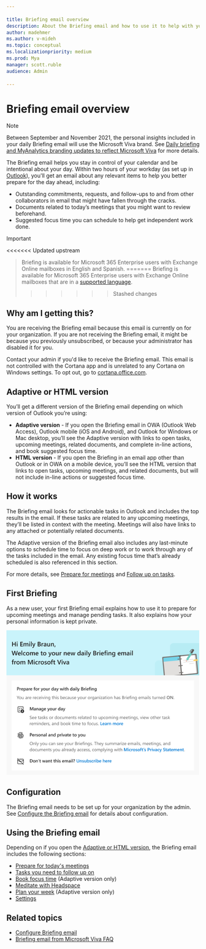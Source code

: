 ```yaml
---

title: Briefing email overview
description: About the Briefing email and how to use it to help with your workday
author: madehmer
ms.author: v-mideh
ms.topic: conceptual
ms.localizationpriority: medium 
ms.prod: Mya
manager: scott.ruble
audience: Admin

---
```


# Briefing email overview

>[!Note]
>Between September and November 2021, the personal insights included in your daily Briefing email will use the Microsoft Viva brand. See [Daily briefing and MyAnalytics branding updates to reflect Microsoft Viva](https://techcommunity.microsoft.com/t5/microsoft-viva-blog/daily-briefing-and-myanalytics-branding-updates-to-reflect/ba-p/2681246) for more details.

The Briefing email helps you stay in control of your calendar and be intentional about your day. Within two hours of your workday (as set up in [Outlook](https://outlook.office.com/calendar/options/calendar/view/appearance)), you'll get an email about any relevant items to help you better prepare for the day ahead, including:

* Outstanding commitments, requests, and follow-ups to and from other collaborators in email that might have fallen through the cracks.
* Documents related to today’s meetings that you might want to review beforehand.
* Suggested focus time you can schedule to help get independent work done.

>[!Important]
<<<<<<< Updated upstream
>Briefing is available for Microsoft 365 Enterprise users with Exchange Online mailboxes in English and Spanish.
=======
>Briefing is available for Microsoft 365 Enterprise users with Exchange Online mailboxes that are in a [supported language](be-languages.md).
>>>>>>> Stashed changes

## Why am I getting this?

You are receiving the Briefing email because this email is currently on for your organization. If you are not receiving the Briefing email, it might be because you previously unsubscribed, or because your administrator has disabled it for you.

Contact your admin if you'd like to receive the Briefing email. This email is not controlled with the Cortana app and is unrelated to any Cortana on Windows settings. To opt out, go to [cortana.office.com](https://cortana.office.com).

## Adaptive or HTML version

You’ll get a different version of the Briefing email depending on which version of Outlook you’re using:

* **Adaptive version** - If you open the Briefing email in OWA (Outlook Web Access), Outlook mobile (iOS and Android), and Outlook for Windows or Mac desktop, you’ll see the Adaptive version with links to open tasks, upcoming meetings, related documents, and complete in-line actions, and book suggested focus time.
* **HTML version** - If you open the Briefing in an email app other than Outlook or in OWA on a mobile device, you’ll see the HTML version that links to open tasks, upcoming meetings, and related documents, but will not include in-line actions or suggested focus time.

## How it works

The Briefing email looks for actionable tasks in Outlook and includes the top results in the email. If these tasks are related to any upcoming meetings, they’ll be listed in context with the meeting. Meetings will also have links to any attached or potentially related documents.

The Adaptive version of the Briefing email also includes any last-minute options to schedule time to focus on deep work or to work through any of the tasks included in the email. Any existing focus time that’s already scheduled is also referenced in this section.

For more details, see [Prepare for meetings](be-meetings.md) and [Follow up on tasks](be-tasks.md).

## First Briefing

As a new user, your first Briefing email explains how to use it to prepare for upcoming meetings and manage pending tasks. It also explains how your personal information is kept private.
  
   ![First Briefing email.](./images/first-briefing.png)

## Configuration

The Briefing email needs to be set up for your organization by the admin. See [Configure the Briefing email](be-admin.md) for details about configuration.

## Using the Briefing email

Depending on if you open the [Adaptive or HTML version](#adaptive-or-html-version), the Briefing email includes the following sections:

* [Prepare for today's meetings](be-meetings.md)
* [Tasks you need to follow up on](be-tasks.md)
* [Book focus time](be-focus.md) (Adaptive version only)
* [Meditate with Headspace](be-headspace.md)
* [Plan your week](be-time.md) (Adaptive version only)
* [Settings](be-settings.md)
<!--* [Catch up with your team](be-manager.md) (Adaptive version only)-->
## Related topics

* [Configure Briefing email](be-admin.md)
* [Briefing email from Microsoft Viva FAQ](be-faqs.yml)